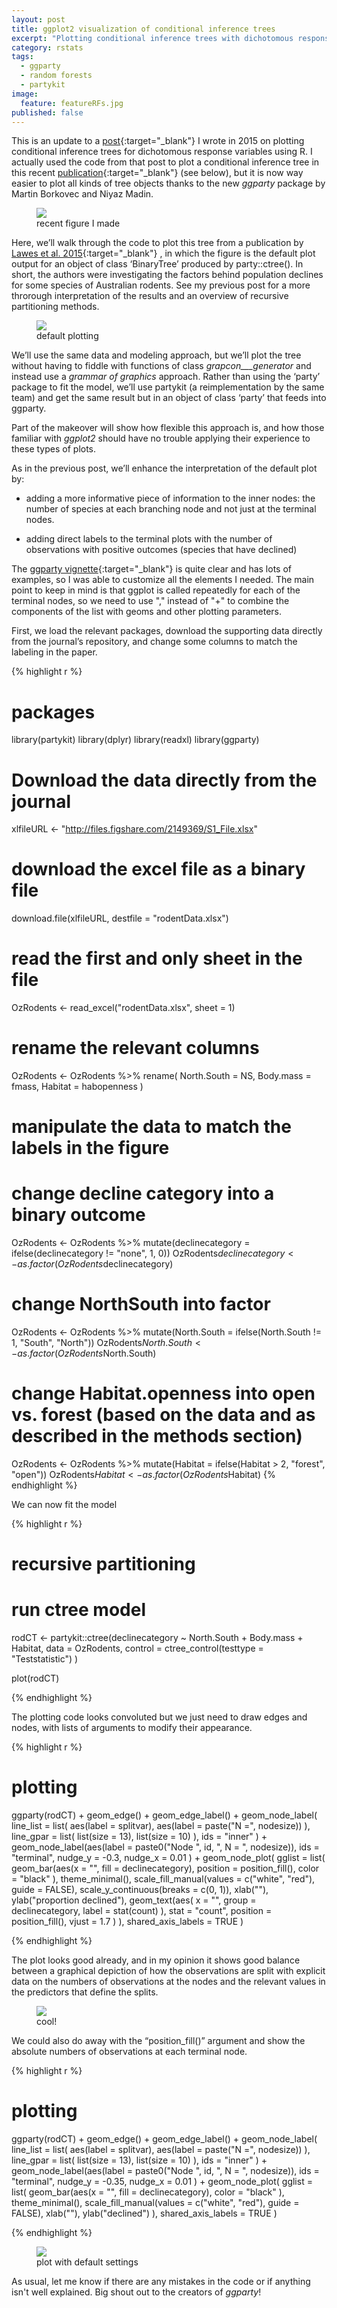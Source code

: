```yaml
---
layout: post
title: ggplot2 visualization of conditional inference trees 
excerpt: "Plotting conditional inference trees with dichotomous responses in R, a grammar of graphics implementation"
category: rstats
tags: 
  - ggparty
  - random forests
  - partykit
image: 
  feature: featureRFs.jpg
published: false
---
```


This is an update to a [post](https://luisdva.github.io/rstats/Plotting-conditional-inference-trees-in-R/){:target="_blank"}  I wrote in 2015 on plotting conditional inference trees for dichotomous response variables using R. I actually used the code from that post to plot a conditional inference tree in this recent [publication](https://doi.org/10.1111/cobi.13296){:target="_blank"}  (see below), but it is now way easier to plot all kinds of tree objects thanks to the new _ggparty_ package by Martin Borkovec and Niyaz Madin.
 
 
<figure>
    <a href="/images/figConditional.png"><img src="/images/figConditional.png"></a>
        <figcaption>recent figure I made</figcaption>
</figure>


Here, we’ll walk through the code to plot this tree from a publication by [Lawes et al. 2015](http://journals.plos.org/plosone/article?id=10.1371/journal.pone.0130626){:target="_blank"} , in which the figure is the default plot output for an object of class ‘BinaryTree’ produced by party::ctree(). In short, the authors were investigating the factors behind population declines for some species of Australian rodents. See my previous post for a more throrough interpretation of the results and an overview of recursive partitioning methods. 

<figure>
    <a href="/images/ctreeDefault.png"><img src="/images/ctreeDefault.png"></a>
        <figcaption>default plotting</figcaption>
</figure>


We’ll use the same data and modeling approach, but we’ll plot the tree without having to fiddle with functions of class _grapcon___generator_ and instead use a _grammar of graphics_ approach. Rather than using the ‘party’ package to fit the model, we’ll use partykit (a reimplementation by the same team) and get the same result but in an object of class ‘party’ that feeds into ggparty. 

Part of the makeover will show how flexible this approach is, and how those familiar with _ggplot2_ should have no trouble applying their experience to these types of plots.

As in the previous post, we’ll enhance the interpretation of the default plot by:

- adding a more informative piece of information to the inner nodes: the number of species at each branching node and not just at the terminal nodes. 

- adding direct labels to the terminal plots with the number of observations with positive outcomes (species that have declined) 
 

The [ggparty vignette](https://cran.r-project.org/web/packages/ggparty/vignettes/ggparty-graphic-partying.html){:target="_blank"}  is quite clear and has lots of examples, so I was able to customize all the elements I needed. The main point to keep in mind is that ggplot is called repeatedly for each of the terminal nodes, so we need to use "," instead of "+" to combine the components of the list with geoms and other plotting parameters.


First, we load the relevant packages, download the supporting data directly from the journal’s repository, and change some columns to match the labeling in the paper.

{% highlight r %}
# packages
library(partykit)
library(dplyr)
library(readxl)
library(ggparty)


# Download the data directly from the journal
xlfileURL <- "http://files.figshare.com/2149369/S1_File.xlsx"
# download the excel file as a binary file
download.file(xlfileURL, destfile = "rodentData.xlsx")
# read the first and only sheet in the file
OzRodents <- read_excel("rodentData.xlsx", sheet = 1)

# rename the relevant columns
OzRodents <- OzRodents %>% rename(
  North.South = NS,
  Body.mass = fmass,
  Habitat = habopenness
)
# manipulate the data to match the labels in the figure
# change decline category into a binary outcome
OzRodents <- OzRodents %>%
  mutate(declinecategory = ifelse(declinecategory != "none", 1, 0))
OzRodents$declinecategory <- as.factor(OzRodents$declinecategory)
# change NorthSouth into factor
OzRodents <- OzRodents %>%
  mutate(North.South = ifelse(North.South != 1, "South", "North"))
OzRodents$North.South <- as.factor(OzRodents$North.South)
# change Habitat.openness into open vs. forest (based on the data and as described in the methods section)
OzRodents <- OzRodents %>%
  mutate(Habitat = ifelse(Habitat > 2, "forest", "open"))
OzRodents$Habitat <- as.factor(OzRodents$Habitat)
{% endhighlight %}

We can now fit the model


{% highlight r %}
# recursive partitioning
# run ctree model
rodCT <- partykit::ctree(declinecategory ~ North.South + Body.mass + Habitat,
  data = OzRodents,
  control = ctree_control(testtype = "Teststatistic")
)

plot(rodCT)

{% endhighlight %}


The plotting code looks convoluted but we just need to draw edges and nodes, with lists of arguments to modify their appearance.

{% highlight r %}
# plotting
ggparty(rodCT) +
  geom_edge() +
  geom_edge_label() +
  geom_node_label(
    line_list = list(
      aes(label = splitvar),
      aes(label = paste("N =", nodesize))
    ),
    line_gpar = list(
      list(size = 13),
      list(size = 10)
    ),
    ids = "inner"
  ) +
  geom_node_label(aes(label = paste0("Node ", id, ", N = ", nodesize)),
    ids = "terminal", nudge_y = -0.3, nudge_x = 0.01
  ) +
  geom_node_plot(
    gglist = list(
      geom_bar(aes(x = "", fill = declinecategory),
        position = position_fill(), color = "black"
      ),
      theme_minimal(),
      scale_fill_manual(values = c("white", "red"), guide = FALSE),
      scale_y_continuous(breaks = c(0, 1)),
      xlab(""), ylab("proportion declined"),
      geom_text(aes(
        x = "", group = declinecategory,
        label = stat(count)
      ),
      stat = "count", position = position_fill(), vjust = 1.7
      )
    ),
    shared_axis_labels = TRUE
  )


{% endhighlight %}


The plot looks good already, and in my opinion it shows good balance between a graphical depiction of how the observations are split with explicit data on the numbers of observations at the nodes and the relevant values in the predictors that define the splits. 

<figure>
    <a href="/images/ggBarsProp.png"><img src="/images/ggBarsProp.png"></a>
        <figcaption>cool!</figcaption>
</figure>


We could also do away with the “position_fill()” argument and show the absolute numbers of observations at each terminal node. 

{% highlight r %}
# plotting
ggparty(rodCT) +
  geom_edge() +
  geom_edge_label() +
  geom_node_label(
    line_list = list(
      aes(label = splitvar),
      aes(label = paste("N =", nodesize))
    ),
    line_gpar = list(
      list(size = 13),
      list(size = 10)
    ),
    ids = "inner"
  ) +
  geom_node_label(aes(label = paste0("Node ", id, ", N = ", nodesize)),
                  ids = "terminal", nudge_y = -0.35, nudge_x = 0.01
  ) +
  geom_node_plot(
    gglist = list(
      geom_bar(aes(x = "", fill = declinecategory),
               color = "black"
      ),
      theme_minimal(),
      scale_fill_manual(values = c("white", "red"), guide = FALSE),
      xlab(""), ylab("declined")
         ),
    shared_axis_labels = TRUE
  )

{% endhighlight %}

<figure>
    <a href="/images/ggBarsabs.png"><img src="/images/ggBarsabs.png"></a>
        <figcaption>plot with default settings</figcaption>
</figure>


As usual, let me know if there are any mistakes in the code or if anything isn't well explained. Big shout out to the creators of _ggparty_!


